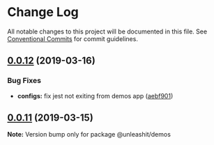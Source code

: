 # Change Log

All notable changes to this project will be documented in this file.
See [Conventional Commits](https://conventionalcommits.org) for commit guidelines.

## [0.0.12](https://github.com/unleashit/npm-library/compare/@unleashit/demos@0.0.11...@unleashit/demos@0.0.12) (2019-03-16)


### Bug Fixes

* **configs:** fix jest not exiting from demos app ([aebf901](https://github.com/unleashit/npm-library/commit/aebf901))





## [0.0.11](https://github.com/unleashit/npm-library/compare/@unleashit/demos@0.0.10...@unleashit/demos@0.0.11) (2019-03-15)

**Note:** Version bump only for package @unleashit/demos
